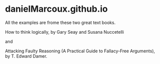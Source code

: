 # danielMarcoux.github.io

All the examples are frome these two great text books. 

How to think logically, by Gary Seay and Susana Nuccetelli

and 

Attacking Faulty Reasoning (A Practical Guide to Fallacy-Free Arguments), by T. Edward Damer.
